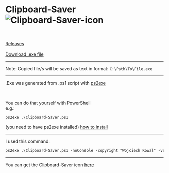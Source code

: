 # Clipboard-Saver ![Clipboard-Saver-icon](https://user-images.githubusercontent.com/48928433/175969781-007d5cc7-6fd1-4208-b3f0-82469458268e.png)

<br>

[Releases](https://github.com/WojTAzK/clipboard-saver/releases) <br><br>
[Download .exe file](https://github.com/WojTAzK/clipboard-saver/releases/download/v1.0.1/Clipboard-Saver-EXE.zip)

<hr>

Note: Copied file/s will be saved as text in format: `C:\Path\To\File.exe`

<hr>

.Exe was generated from .ps1 script with [ps2exe](https://github.com/MScholtes/PS2EXE)

<br>

You can do that yourself with PowerShell <br>
e.g.: <br>
```diff
ps2exe .\Clipboard-Saver.ps1
```
(you need to have ps2exe installed) [how to install](https://github.com/MScholtes/PS2EXE#installation)

<hr>

I used this command: <br>
```diff
ps2exe .\Clipboard-Saver.ps1 -noConsole -copyright "Wojciech Kowal" -version "1.0.0" -iconFile .\Clipboard-Saver-icon.ico
```

<hr>

You can get the Clipboard-Saver icon [here](https://flaticons.net/custom.php?i=w5QIeDTq6WkDszIWIxI4qt7Z5ePi6)
